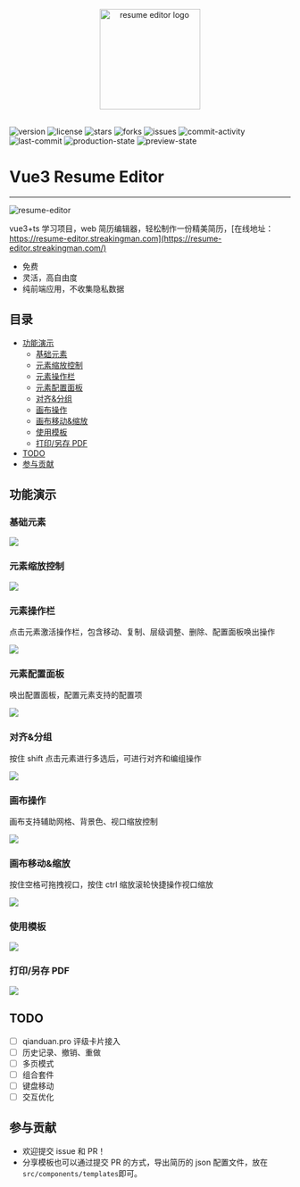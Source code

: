<p align="center">
    <a href="https://resume-editor.streakingman.com" target="_blank" rel="noopener noreferrer">
        <img width="180" src="public/favicon.svg" alt="resume editor logo">
    </a>
</p>
<br/>

<img src="https://img.shields.io/github/package-json/v/StreakingMan/vue3-resume-editor" alt="version"/>
<img src="https://img.shields.io/github/license/StreakingMan/vue3-resume-editor" alt="license" />
<img src="https://img.shields.io/github/stars/StreakingMan/vue3-resume-editor?style=social" alt="stars" />
<img src="https://img.shields.io/github/forks/StreakingMan/vue3-resume-editor?style=social" alt="forks" />
<img src="https://img.shields.io/github/issues/StreaKingman/vue3-resume-editor" alt="issues" />
<img src="https://img.shields.io/github/commit-activity/m/StreakingMan/vue3-resume-editor" alt="commit-activity" />
<img src="https://img.shields.io/github/last-commit/StreakingMan/vue3-resume-editor" alt="last-commit" />

<img src="https://img.shields.io/github/deployments/StreakingMan/vue3-resume-editor/Production?label=proccution%20state" alt="production-state" />
<img src="https://img.shields.io/github/deployments/StreakingMan/vue3-resume-editor/Preview?label=preview%20state" alt="preview-state" />
<a href="https://wallabyjs.com/oss/"><img src="https://img.shields.io/badge/wallaby.js-powered-blue.svg?style=flat&logo=github" alt="" /></a>

# Vue3 Resume Editor

---

![resume-editor](src/assets/previews/app.png)

vue3+ts 学习项目，web 简历编辑器，轻松制作一份精美简历，[在线地址：https://resume-editor.streakingman.com](https://resume-editor.streakingman.com/)

-   免费
-   灵活，高自由度
-   纯前端应用，不收集隐私数据

## 目录

-   [功能演示](#功能演示)
    -   [基础元素](#基础元素)
    -   [元素缩放控制](#元素缩放控制)
    -   [元素操作栏](#元素操作栏)
    -   [元素配置面板](#元素配置面板)
    -   [对齐&分组](#对齐&分组)
    -   [画布操作](#画布操作)
    -   [画布移动&缩放](#画布移动&缩放)
    -   [使用模板](#使用模板)
    -   [打印/另存 PDF](#打印/另存PDF)
-   [TODO](#TODO)
-   [参与贡献](#参与贡献)

## 功能演示

### 基础元素

![](src/assets/previews/drag-material.gif)

### 元素缩放控制

![](src/assets/previews/resize-material.gif)

### 元素操作栏

点击元素激活操作栏，包含移动、复制、层级调整、删除、配置面板唤出操作

![](src/assets/previews/operte-material.gif)

### 元素配置面板

唤出配置面板，配置元素支持的配置项

![](src/assets/previews/config-panel.gif)

### 对齐&分组

按住 shift 点击元素进行多选后，可进行对齐和编组操作

![](src/assets/previews/align-and-group.gif)

### 画布操作

画布支持辅助网格、背景色、视口缩放控制

![](src/assets/previews/page-operate.gif)

### 画布移动&缩放

按住空格可拖拽视口，按住 ctrl 缩放滚轮快捷操作视口缩放

![](src/assets/previews/paper-move-resize.gif)

### 使用模板

![](src/assets/previews/use-template.gif)

### 打印/另存 PDF

![](src/assets/previews/print.gif)

## TODO

-   [ ] qianduan.pro 评级卡片接入
-   [ ] 历史记录、撤销、重做
-   [ ] 多页模式
-   [ ] 组合套件
-   [ ] 键盘移动
-   [ ] 交互优化

## 参与贡献

-   欢迎提交 issue 和 PR！
-   分享模板也可以通过提交 PR 的方式，导出简历的 json 配置文件，放在`src/components/templates`即可。
